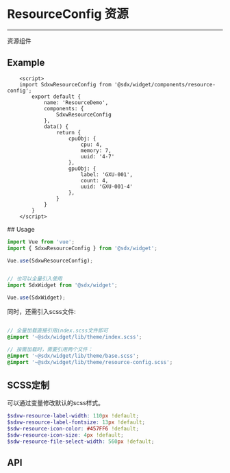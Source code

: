 # ResourceConfig 资源
---
资源组件

## Example
<Common-BasicUsage>
<widget-resource-config-index></widget-resource-config-index>
   <highlight-code slot="codeText" lang="vue">
        <template>
            <div class="sdxw-resource-config">
                <SdxwResourceConfig
                    v-model="cpuObj"
                    type="onlycpu"
                />
                <SdxwResourceConfig
                    v-model="cpuObj"
                    type="cpu"
                />
                <SdxwResourceConfig
                    v-model="gpuObj"
                    type="gpu"
                />
            </div>
        </template>

        <script>
        import SdxwResourceConfig from '@sdx/widget/components/resource-config';
            export default {
                name: 'ResourceDemo',
                components: {
                    SdxwResourceConfig
                },
                data() {
                    return {
                        cpuObj: {
                            cpu: 4,
                            memory: 7,
                            uuid: '4-7'
                        },
                        gpuObj: {
                            label: 'GXU-001',
                            count: 4,
                            uuid: 'GXU-001-4'
                        },
                    }
                }
            }
        </script>
  </highlight-code>
</Common-BasicUsage>
## Usage

```js
import Vue from 'vue';
import { SdxwResourceConfig } from '@sdx/widget';

Vue.use(SdxwResourceConfig);


// 也可以全量引入使用
import SdxWidget from '@sdx/widget';

Vue.use(SdxWidget);
```

同时，还需引入scss文件:

```scss

// 全量加载直接引用index.scss文件即可
@import '~@sdx/widget/lib/theme/index.scss';

// 按需加载时，需要引用两个文件：
@import '~@sdx/widget/lib/theme/base.scss';
@import '~@sdx/widget/lib/theme/resource-config.scss';

```

## SCSS定制

可以通过变量修改默认的scss样式。

```scss
$sdxw-resource-label-width: 110px !default;
$sdxw-resource-label-fontsize: 13px !default;
$sdw-resource-icon-color: #457FF6 !default;
$sdw-resource-icon-size: 4px !default;
$sdw-resource-file-select-width: 560px !default;

```

## API

 <widget-resource-config-api slot="api" />